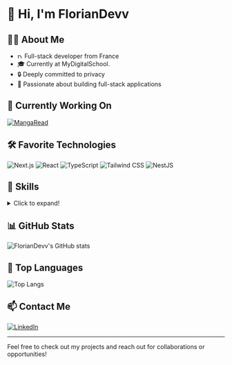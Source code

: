 # 👋 Hi, I'm FlorianDevv

## 👨‍💻 About Me

- <img src="https://upload.wikimedia.org/wikipedia/en/c/c3/Flag_of_France.svg" alt="Drapeau de la France" width="12" height="10"> Full-stack developer from France
- 🎓 Currently at MyDigitalSchool.
- 🔒 Deeply committed to privacy
- 🚀 Passionate about building full-stack applications

## 🔭 Currently Working On

[![MangaRead](https://img.shields.io/static/v1?message=MangaRead&logo=github&label=&color=181717&logoColor=white&labelColor=&style=for-the-badge)](https://github.com/FlorianDevv/MangaRead)

## 🛠 Favorite Technologies

![Next.js](https://img.shields.io/badge/next.js-000000?style=for-the-badge&logo=nextdotjs&logoColor=white)
![React](https://img.shields.io/badge/React-20232A?style=for-the-badge&logo=react&logoColor=61DAFB)
![TypeScript](https://img.shields.io/badge/TypeScript-007ACC?style=for-the-badge&logo=typescript&logoColor=white)
![Tailwind CSS](https://img.shields.io/badge/Tailwind_CSS-38B2AC?style=for-the-badge&logo=tailwind-css&logoColor=white)
![NestJS](https://img.shields.io/badge/nestjs-E0234E?style=for-the-badge&logo=nestjs&logoColor=white)

## 🧰 Skills

<details>
  <summary>Click to expand!</summary>

![HTML5](https://img.shields.io/badge/HTML5-E34F26?style=for-the-badge&logo=html5&logoColor=white)
![CSS3](https://img.shields.io/badge/CSS3-1572B6?style=for-the-badge&logo=css3&logoColor=white)
![JavaScript](https://img.shields.io/badge/JavaScript-F7DF1E?style=for-the-badge&logo=javascript&logoColor=black)
![TypeScript](https://img.shields.io/badge/TypeScript-007ACC?style=for-the-badge&logo=typescript&logoColor=white)
![React](https://img.shields.io/badge/React-20232A?style=for-the-badge&logo=react&logoColor=61DAFB)
![Next.js](https://img.shields.io/badge/next.js-000000?style=for-the-badge&logo=nextdotjs&logoColor=white)
![NestJS](https://img.shields.io/badge/nestjs-E0234E?style=for-the-badge&logo=nestjs&logoColor=white)
![Vue.js](https://img.shields.io/badge/Vue.js-35495E?style=for-the-badge&logo=vuedotjs&logoColor=4FC08D)
![C#](https://img.shields.io/badge/C%23-239120?style=for-the-badge&logo=c-sharp&logoColor=white)
![.NET](https://img.shields.io/badge/.NET-512BD4?style=for-the-badge&logo=dotnet&logoColor=white)
![Java](https://img.shields.io/badge/Java-ED8B00?style=for-the-badge&logo=java&logoColor=white)
![Tailwind CSS](https://img.shields.io/badge/Tailwind_CSS-38B2AC?style=for-the-badge&logo=tailwind-css&logoColor=white)
![PHP](https://img.shields.io/badge/PHP-777BB4?style=for-the-badge&logo=php&logoColor=white)
![Docker](https://img.shields.io/badge/Docker-2CA5E0?style=for-the-badge&logo=docker&logoColor=white)
![Python](https://img.shields.io/badge/Python-3776AB?style=for-the-badge&logo=python&logoColor=white)
![Symfony](https://img.shields.io/badge/Symfony-000000?style=for-the-badge&logo=Symfony&logoColor=white)
![Laravel](https://img.shields.io/badge/Laravel-FF2D20?style=for-the-badge&logo=laravel&logoColor=white)
![PostgreSQL](https://img.shields.io/badge/PostgreSQL-316192?style=for-the-badge&logo=postgresql&logoColor=white)
![Swift](https://img.shields.io/badge/Swift-FA7343?style=for-the-badge&logo=swift&logoColor=white)
![Kotlin](https://img.shields.io/badge/Kotlin-0095D5?&style=for-the-badge&logo=kotlin&logoColor=white)
![Flutter](https://img.shields.io/badge/Flutter-02569B?style=for-the-badge&logo=flutter&logoColor=white)

</details>

## 📊 GitHub Stats

![FlorianDevv's GitHub stats](https://github-readme-stats.vercel.app/api?username=FlorianDevv&show_icons=true&theme=radical)

## 🌟 Top Languages

![Top Langs](https://github-readme-stats.vercel.app/api/top-langs/?username=FlorianDevv&layout=compact&theme=radical)

## 📫 Contact Me

[![LinkedIn](https://img.shields.io/badge/LinkedIn-0077B5?style=for-the-badge&logo=linkedin&logoColor=white)](https://www.linkedin.com/in/florian-pichon-dev/)

---

Feel free to check out my projects and reach out for collaborations or opportunities!
